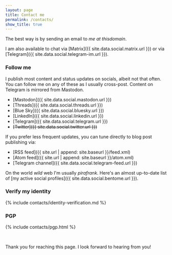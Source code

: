 ```yaml
---
layout: page
title: Contact me
permalink: /contacts/
show_title: true
---
```


The best way is by sending an email to <span class="safe-email"><i>me at thisdomain</i></span>.

I am also available to chat via [Matrix]({{ site.data.social.matrix.url }}) or via [Telegram]({{ site.data.social.telegram-im.url }}).

### Follow me

I publish most content and status updates on socials, albeit not that often. You can follow me on any of these as I usually cross-post. Content on Telegram is mirrored from Mastodon.

- [Mastodon]({{ site.data.social.mastodon.url }})
- [Threads]({{ site.data.social.threads.url }})
- [Blue Sky]({{ site.data.social.bluesky.url }})
- [LinkedIn]({{ site.data.social.linkedin.url }})
- [Telegram]({{ site.data.social.telegram.url }})
- ~~[Twitter]({{ site.data.social.twitter.url }})~~

If you prefer less frequent updates, you can tune directly to blog post publishing via:

- [RSS feed]({{ site.url | append: site.baseurl }}/feed.xml)
- [Atom feed]({{ site.url | append: site.baseurl }}/atom.xml)
- [Telegram channel]({{ site.data.social.telegram-feed.url }})

On the world *wild* web I'm usually *pirafrank*. Here's an almost up-to-date list of [my active social profiles]({{ site.data.social.bentome.url }}).

### Verify my identity

{% include contacts/identity-verification.md %}

### PGP

{% include contacts/pgp.html %}

<br>

Thank you for reaching this page. I look forward to hearing from you!
